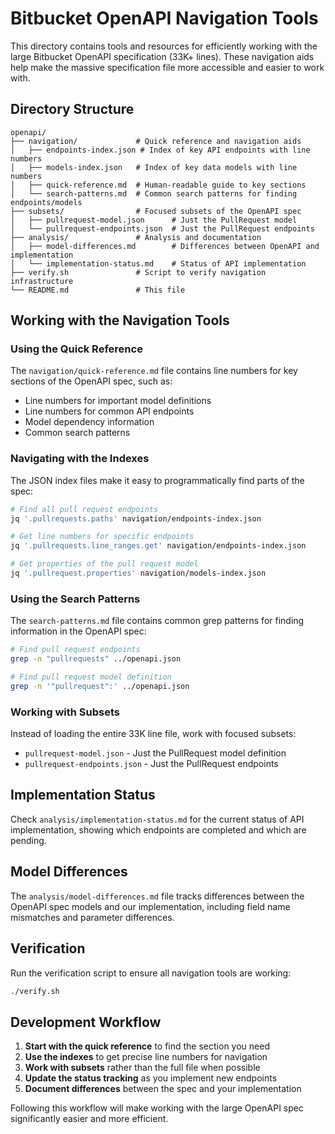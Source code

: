 # Bitbucket OpenAPI Navigation Tools

This directory contains tools and resources for efficiently working with the large Bitbucket OpenAPI specification (33K+ lines). These navigation aids help make the massive specification file more accessible and easier to work with.

## Directory Structure

```
openapi/
├── navigation/             # Quick reference and navigation aids
│   ├── endpoints-index.json # Index of key API endpoints with line numbers
│   ├── models-index.json   # Index of key data models with line numbers
│   ├── quick-reference.md  # Human-readable guide to key sections
│   └── search-patterns.md  # Common search patterns for finding endpoints/models
├── subsets/                # Focused subsets of the OpenAPI spec
│   ├── pullrequest-model.json      # Just the PullRequest model
│   └── pullrequest-endpoints.json  # Just the PullRequest endpoints
├── analysis/               # Analysis and documentation
│   ├── model-differences.md        # Differences between OpenAPI and implementation
│   └── implementation-status.md    # Status of API implementation
├── verify.sh               # Script to verify navigation infrastructure
└── README.md               # This file
```

## Working with the Navigation Tools

### Using the Quick Reference

The `navigation/quick-reference.md` file contains line numbers for key sections of the OpenAPI spec, such as:

- Line numbers for important model definitions
- Line numbers for common API endpoints
- Model dependency information
- Common search patterns

### Navigating with the Indexes

The JSON index files make it easy to programmatically find parts of the spec:

```bash
# Find all pull request endpoints
jq '.pullrequests.paths' navigation/endpoints-index.json

# Get line numbers for specific endpoints
jq '.pullrequests.line_ranges.get' navigation/endpoints-index.json

# Get properties of the pull request model
jq '.pullrequest.properties' navigation/models-index.json
```

### Using the Search Patterns

The `search-patterns.md` file contains common grep patterns for finding information in the OpenAPI spec:

```bash
# Find pull request endpoints
grep -n "pullrequests" ../openapi.json

# Find pull request model definition
grep -n '"pullrequest":' ../openapi.json
```

### Working with Subsets

Instead of loading the entire 33K line file, work with focused subsets:

- `pullrequest-model.json` - Just the PullRequest model definition
- `pullrequest-endpoints.json` - Just the PullRequest endpoints

## Implementation Status

Check `analysis/implementation-status.md` for the current status of API implementation, showing which endpoints are completed and which are pending.

## Model Differences

The `analysis/model-differences.md` file tracks differences between the OpenAPI spec models and our implementation, including field name mismatches and parameter differences.

## Verification

Run the verification script to ensure all navigation tools are working:

```bash
./verify.sh
```

## Development Workflow

1. **Start with the quick reference** to find the section you need
2. **Use the indexes** to get precise line numbers for navigation
3. **Work with subsets** rather than the full file when possible
4. **Update the status tracking** as you implement new endpoints
5. **Document differences** between the spec and your implementation

Following this workflow will make working with the large OpenAPI spec significantly easier and more efficient. 
